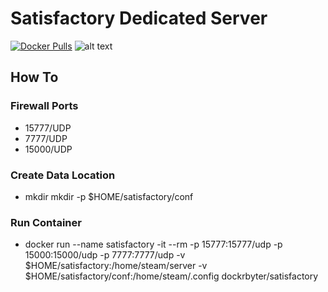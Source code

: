 # Satisfactory Dedicated Server
[![Docker Pulls](https://img.shields.io/docker/pulls/dockrbyter/satisfactory.svg)](https://hub.docker.com/r/dockrbyter/satisfactory)
![alt text](https://www.google.com/url?sa=i&url=https%3A%2F%2Fsatisfactory.fandom.com%2Fwiki%2FSatisfactory&psig=AOvVaw22Aswbl-QG1QbrsHLDEFTg&ust=1635710436944000&source=images&cd=vfe&ved=0CAsQjRxqFwoTCJDLjJD28vMCFQAAAAAdAAAAABAD)
## How To
### Firewall Ports
 - 15777/UDP
 - 7777/UDP
 - 15000/UDP
 
### Create Data Location
 - mkdir mkdir -p $HOME/satisfactory/conf
 
 ### Run Container
  - docker run --name satisfactory -it --rm -p 15777:15777/udp -p 15000:15000/udp -p 7777:7777/udp -v $HOME/satisfactory:/home/steam/server -v $HOME/satisfactory/conf:/home/steam/.config dockrbyter/satisfactory
